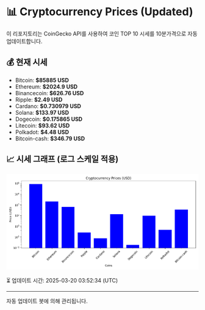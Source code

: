 
# 📊 Cryptocurrency Prices (Updated)

이 리포지토리는 CoinGecko API를 사용하여 코인 TOP 10 시세를 10분가격으로 자동 업데이트합니다.

## 💰 현재 시세
- Bitcoin: **$85885 USD**
- Ethereum: **$2024.9 USD**
- Binancecoin: **$626.76 USD**
- Ripple: **$2.49 USD**
- Cardano: **$0.730979 USD**
- Solana: **$133.97 USD**
- Dogecoin: **$0.175865 USD**
- Litecoin: **$93.62 USD**
- Polkadot: **$4.48 USD**
- Bitcoin-cash: **$346.79 USD**

## 📈 시세 그래프 (로그 스케일 적용)
![Crypto Prices](crypto_prices.png)

⏳ 업데이트 시간: 2025-03-20 03:52:34 (UTC)

---
자동 업데이트 봇에 의해 관리됩니다.
